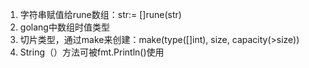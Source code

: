 1. 字符串赋值给rune数组：str:= []rune(str)
2. golang中数组时值类型
3. 切片类型，通过make来创建：make(type([]int), size, capacity(>size))
4. String（）方法可被fmt.Println()使用
